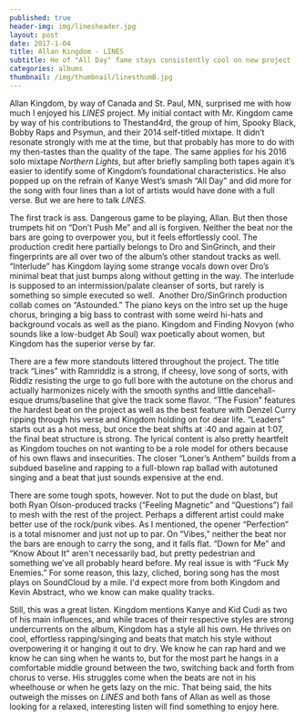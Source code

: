 ```yaml
---
published: true
header-img: img/linesheader.jpg
layout: post
date: 2017-1-04
title: Allan Kingdom - LINES
subtitle: He of "All Day" fame stays consistently cool on new project
categories: albums
thumbnail: /img/thumbnail/linesthumB.jpg
---
```

<p>Allan Kingdom, by way of Canada and St. Paul, MN, surprised me with how much I enjoyed his <em>LINES</em> project. My initial contact with Mr. Kingdom came by way of his contributions to Thestand4rd, the group of him, Spooky Black, Bobby Raps and Psymun, and their 2014 self-titled mixtape. It didn&rsquo;t resonate strongly with me at the time, but that probably has more to do with my then-tastes than the quality of the tape. The same applies for his 2016 solo mixtape&nbsp;<em>Northern Lights</em>, but after briefly sampling both tapes again it&rsquo;s easier to identify some of Kingdom&rsquo;s foundational characteristics. He also popped up on the refrain of Kanye West&rsquo;s smash &ldquo;All Day&rdquo; and did more for the song with four lines than a lot of artists would have done with a full verse. But we are here to talk&nbsp;<em>LINES.</em></p>
<p>The first track is ass. Dangerous game to be playing, Allan. But then those trumpets hit on &ldquo;Don&rsquo;t Push Me&rdquo; and all is forgiven. Neither the beat nor the bars are going to overpower you, but it feels effortlessly cool. The production credit here partially belongs to Dro and SinGrinch, and their fingerprints are all over two of the album&rsquo;s other standout tracks as well. &ldquo;Interlude&rdquo; has Kingdom laying some strange vocals down over Dro&rsquo;s minimal beat that just bumps along without getting in the way. The interlude is supposed to an intermission/palate cleanser of sorts, but rarely is something so simple executed so well. &nbsp;Another Dro/SinGrinch production collab comes on &ldquo;Astounded.&rdquo; The piano keys on the intro set up the huge chorus, bringing a big bass to contrast with some weird hi-hats and background vocals as well as the piano. Kingdom and Finding Novyon (who sounds like a low-budget Ab Soul) wax poetically about women, but Kingdom has the superior verse by far.</p>
<p>There are a few more standouts littered throughout the project. The title track &ldquo;Lines&rdquo; with Ramriddlz is a strong, if cheesy, love song of sorts, with Riddlz resisting the urge to go full bore with the autotune on the chorus and actually harmonizes nicely with the smooth synths and little dancehall-esque drums/baseline that give the track some flavor. &ldquo;The Fusion&rdquo; features the hardest beat on the project as well as the best feature with Denzel Curry ripping through his verse and Kingdom holding on for dear life. &ldquo;Leaders&rdquo; starts out as a hot mess, but once the beat shifts at :40 and again at 1:07, the final beat structure is strong. The lyrical content is also pretty heartfelt as Kingdom touches on not wanting to be a role model for others because of his own flaws and insecurities. The closer &ldquo;Loner&rsquo;s Anthem&rdquo; builds from a subdued baseline and rapping to a full-blown rap ballad with autotuned singing and a beat that just sounds expensive at the end.</p>
<p>There are some tough spots, however. Not to put the dude on blast, but both Ryan Olson-produced tracks (&ldquo;Feeling Magnetic&rdquo; and &ldquo;Questions&rdquo;) fail to mesh with the rest of the project. Perhaps a different artist could make better use of the rock/punk vibes. As I mentioned, the opener &ldquo;Perfection&rdquo; is a total misnomer and just not up to par. On &ldquo;Vibes,&rdquo; neither the beat nor the bars are enough to carry the song, and it falls flat. &ldquo;Down for Me&rdquo; and &ldquo;Know About It&rdquo; aren't necessarily bad, but pretty pedestrian and something we&rsquo;ve all probably heard before. My real issue is with &ldquo;Fuck My Enemies.&rdquo; For some reason, this lazy, cliched, boring song has the most plays on SoundCloud by a mile. I'd expect more from both Kingdom and Kevin Abstract, who we know can make quality tracks.&nbsp;</p>
<p>Still, this was a great listen. Kingdom mentions Kanye and Kid Cudi as two of his main influences, and while traces of their respective styles are strong undercurrents on the album, Kingdom has a style all his own. He thrives on cool, effortless rapping/singing and beats that match his style without overpowering it or hanging it out to dry. We know he can rap hard and we know he can sing when he wants to, but for the most part he hangs in a comfortable middle ground between the two, switching back and forth from chorus to verse. His struggles come when the beats are not in his wheelhouse or when he gets lazy on the mic. That being said, the hits outweigh the misses on&nbsp;<em>LINES</em>&nbsp;and both fans of Allan as well as those looking for a relaxed, interesting listen will find something to enjoy here.</p>
